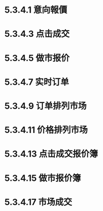 # 5.3.4.1 意向報價
# 5.3.4.3 点击成交
# 5.3.4.5 做市报价
# 5.3.4.7 实时订单
# 5.3.4.9 订单排列市场
# 5.3.4.11 价格排列市场
# 5.3.4.13 点击成交报价簿
# 5.3.4.15 做市报价簿
# 5.3.4.17 市场成交
